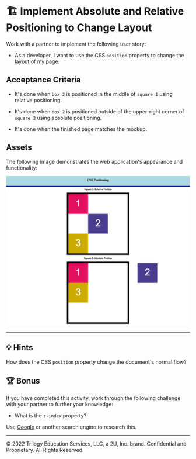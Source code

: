 # 🏗️ Implement Absolute and Relative Positioning to Change Layout

Work with a partner to implement the following user story:

- As a developer, I want to use the CSS `position` property to change the layout of my page.

## Acceptance Criteria

- It's done when `box 2` is positioned in the middle of `square 1` using relative positioning.

- It's done when `box 2` is positioned outside of the upper-right corner of `square 2` using absolute positioning.

- It's done when the finished page matches the mockup.

## Assets

The following image demonstrates the web application's appearance and functionality:

![Box 2 is positioned in the center of Square 1, while in Square 2, Box 2 is positioned outside the square.](./assets/image-1.png)

---

## 💡 Hints

How does the CSS `position` property change the document's normal flow?

## 🏆 Bonus

If you have completed this activity, work through the following challenge with your partner to further your knowledge:

- What is the `z-index` property?

Use [Google](https://www.google.com) or another search engine to research this.

---

© 2022 Trilogy Education Services, LLC, a 2U, Inc. brand. Confidential and Proprietary. All Rights Reserved.

